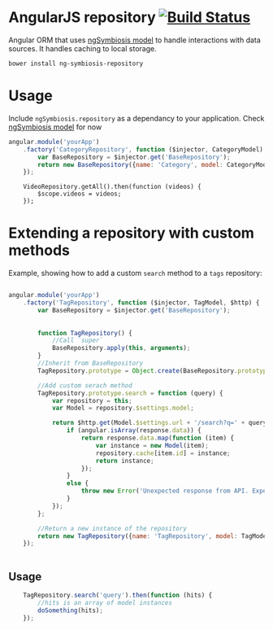 AngularJS repository [![Build Status](https://travis-ci.org/ngSymbiosis/ngSymbiosis.repository.png?branch=master)](https://travis-ci.org/ngSymbiosis/ngSymbiosis.repository)
=======

Angular ORM that uses [ngSymbiosis model](https://github.com/ngSymbiosis/ngSymbiosis.model) to handle interactions with data sources. It handles caching to local storage. 

`bower install ng-symbiosis-repository`

# Usage
Include `ngSymbiosis.repository` as a dependancy to your application.
Check [ngSymbiosis model](https://github.com/ngSymbiosis/ngSymbiosis.model) for now

```javascript
angular.module('yourApp')
    .factory('CategoryRepository', function ($injector, CategoryModel) {
        var BaseRepository = $injector.get('BaseRepository');
        return new BaseRepository({name: 'Category', model: CategoryModel});
    });
```

```
    VideoRepository.getAll().then(function (videos) {
        $scope.videos = videos;
    });
```

# Extending a repository with custom methods

Example, showing how to add a custom `search` method to a `tags` repository: 
```javascript

angular.module('yourApp')
    .factory('TagRepository', function ($injector, TagModel, $http) {
        var BaseRepository = $injector.get('BaseRepository');
        
        
        function TagRepository() {
            //Call `super`
            BaseRepository.apply(this, arguments);
        }
        //Inherit from BaseRepository
        TagRepository.prototype = Object.create(BaseRepository.prototype);

        //Add custom serach method
        TagRepository.prototype.search = function (query) {
            var repository = this;
            var Model = repository.$settings.model;

            return $http.get(Model.$settings.url + '/search?q=' + query, {tracker: repository.$settings.name + '.search'}).then(function (response) {
                if (angular.isArray(response.data)) {
                    return response.data.map(function (item) {
                        var instance = new Model(item);
                        repository.cache[item.id] = instance;
                        return instance;
                    });
                }
                else {
                    throw new Error('Unexpected response from API. Expected Array, got ' + typeof response.data, response.data);
                }
            });
        };

        //Return a new instance of the repository
        return new TagRepository({name: 'TagRepository', model: TagModel});
    });
    
```

## Usage

```javascript
    TagRepository.search('query').then(function (hits) {
        //hits is an array of model instances
        doSomething(hits);
    });
```
